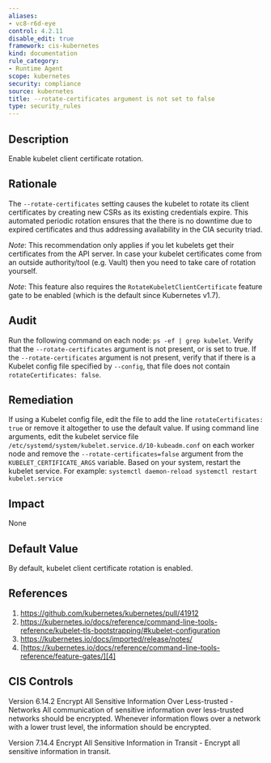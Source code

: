 ```yaml
---
aliases:
- vc8-r6d-eye
control: 4.2.11
disable_edit: true
framework: cis-kubernetes
kind: documentation
rule_category:
- Runtime Agent
scope: kubernetes
security: compliance
source: kubernetes
title: --rotate-certificates argument is not set to false
type: security_rules
---
```


## Description

Enable kubelet client certificate rotation.

## Rationale

The `--rotate-certificates` setting causes the kubelet to rotate its client certificates by creating new CSRs as its existing credentials expire. This automated periodic rotation ensures that the there is no downtime due to expired certificates and thus addressing availability in the CIA security triad.

*Note*: This recommendation only applies if you let kubelets get their certificates from the API server. In case your kubelet certificates come from an outside authority/tool (e.g. Vault) then you need to take care of rotation yourself. 

*Note*: This feature also requires the `RotateKubeletClientCertificate` feature gate to be enabled (which is the default since Kubernetes v1.7).

## Audit

Run the following command on each node: `ps -ef | grep kubelet`. Verify that the `--rotate-certificates` argument is not present, or is set to true. If the `--rotate-certificates` argument is not present, verify that if there is a Kubelet config file specified by `--config`, that file does not contain `rotateCertificates: false`.

## Remediation

If using a Kubelet config file, edit the file to add the line `rotateCertificates: true` or remove it altogether to use the default value. If using command line arguments, edit the kubelet service file `/etc/systemd/system/kubelet.service.d/10-kubeadm.conf` on each worker node and remove the `--rotate-certificates=false` argument from the `KUBELET_CERTIFICATE_ARGS` variable. Based on your system, restart the kubelet service. For example: `systemctl daemon-reload systemctl restart kubelet.service`

## Impact

None

## Default Value

By default, kubelet client certificate rotation is enabled.

## References

1. [https://github.com/kubernetes/kubernetes/pull/41912 ][1]
2. [https://kubernetes.io/docs/reference/command-line-tools-reference/kubelet-tls-bootstrapping/#kubelet-configuration ][2]
3. [https://kubernetes.io/docs/imported/release/notes/ ][3]
4. [https://kubernetes.io/docs/reference/command-line-tools-reference/feature-gates/][4]

## CIS Controls

Version 6.14.2 Encrypt All Sensitive Information Over Less-trusted - Networks All communication of sensitive information over less-trusted networks should be encrypted. Whenever information flows over a network with a lower trust level, the information should be encrypted.

Version 7.14.4 Encrypt All Sensitive Information in Transit - Encrypt all sensitive information in transit.

[1]: https://github.com/kubernetes/kubernetes/pull/41912
[2]: https://kubernetes.io/docs/reference/command-line-tools-reference/kubelet-tls-bootstrapping/#kubelet-configuration
[3]: https://kubernetes.io/docs/imported/release/notes/
[4]: https://kubernetes.io/docs/reference/command-line-tools-reference/feature-gates/
